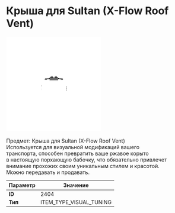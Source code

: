 # Крыша для Sultan (X-Flow Roof Vent)

![Item Image](../img/2404.webp?raw=true)

Предмет: Крыша для Sultan (X-Flow Roof Vent)<br>Используется для визуальной модификаций вашего<br>транспорта, способен превратить ваше ржавое корыто<br>в настоящую порхающую бабочку, что обязательно привлечет<br>внимание прохожих своим уникальным стилем и красотой.<br>Можно передавать и продавать.


| Параметр | Значение |
|----------|----------|
| **ID** | 2404 |
| **Тип** | ITEM_TYPE_VISUAL_TUNING |

